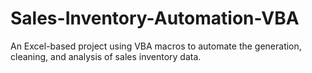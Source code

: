 # Sales-Inventory-Automation-VBA
An Excel-based project using VBA macros to automate the generation, cleaning, and analysis of sales inventory data.
